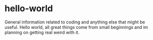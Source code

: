 # hello-world
General information related to coding and anything else that might be useful.
Hello world, all great things come from small beginnings and im planning on getting real weird with it.
